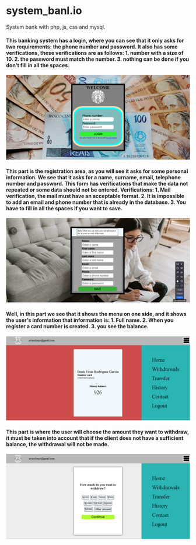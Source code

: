 # system_banl.io
System bank with php, js, css and mysql.

<h4>This banking system has a login, where you can see that it only asks for two requirements: the phone number and password. It also has some verifications, these verifications are as follows: 1. number with a size of 10. 2. the password must match the number. 3. nothing can be done if you don't fill in all the spaces.</h4>
<img src="capture/login.png"/>

<h4>This part is the registration area, as you will see it asks for some personal information. We see that it asks for a name, surname, email, telephone number and password. This form has verifications that make the data not repeated or some data should not be entered. Verifications: 1. Mail verification, the mail must have an acceptable format.
2. It is impossible to add an email and phone number that is already in the database.
3. You have to fill in all the spaces if you want to save.
</h4>
<img src="capture/registration_area.png"/>
<h4>Well, in this part we see that it shows the menu on one side, and it shows the user's information that information is: 1. Full name. 2. When you register a card number is created. 3. you see the balance.</h4>
<img src="capture/main_info_user.png"/>

<h4>This part is where the user will choose the amount they want to withdraw, it must be taken into account that if the client does not have a sufficient balance, the withdrawal will not be made.</h4>
<img src="capture/withdraw.png"/>
